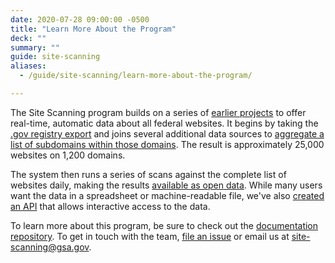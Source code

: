 ```yaml
---
date: 2020-07-28 09:00:00 -0500
title: "Learn More About the Program"
deck: ""
summary: ""
guide: site-scanning
aliases:
  - /guide/site-scanning/learn-more-about-the-program/

---
```


The Site Scanning program builds on a series of [earlier projects](https://github.com/GSA/site-scanning-documentation/blob/main/about/project-management/project-history.md) to offer real-time, automatic data about all federal websites. It begins by taking the [.gov registry export](https://github.com/cisagov/dotgov-data/blob/main/current-federal.csv) and joins several additional data sources to [aggregate a list of subdomains within those domains](https://github.com/GSA/federal-website-index). The result is approximately 25,000 websites on 1,200 domains.

The system then runs a series of scans against the complete list of websites daily, making the results [available as open data](/guide/site-scanning/data/). While many users want the data in a spreadsheet or machine-readable file, we've also [created an API](https://open.gsa.gov/api/site-scanning-api/) that allows interactive access to the data.

To learn more about this program, be sure to check out the [documentation repository](https://github.com/GSA/site-scanning-documentation). To get in touch with the team, [file an issue](https://github.com/GSA/site-scanning/issues) or email us at [site-scanning@gsa.gov](mailto:site-scanning@gsa.gov).
